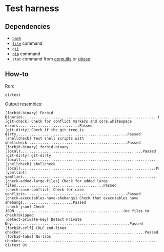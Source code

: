 Test harness
============

## Dependencies

* [`bash`](https://www.gnu.org/software/bash/bash.html)
* [`file`](http://www.darwinsys.com/file/) command
* [`git`](https://github.com/git/git)
* [`pip`](http://www.pip-installer.org) command
* `stat` command from [coreutils](http://www.gnu.org/software/coreutils/) or [ubase](https://core.suckless.org/ubase)


## How-to

Run:

    ci/test

Output resembles:

    [forbid-binary] Forbid binaries..............................................................Passed
    [git-check] Check for conflict markers and core.whitespace errors............................Passed
    [git-dirty] Check if the git tree is dirty...................................................Passed
    [shellcheck] Test shell scripts with shellcheck..............................................Passed
    [forbid-binary] forbid-binary (local)........................................................Passed
    [git-dirty] git-dirty (local)................................................................Passed
    [shellcheck] shellcheck (local)..............................................................Passed
    [yamllint] yamllint..........................................................................Passed
    [check-added-large-files] Check for added large files........................................Passed
    [check-case-conflict] Check for case conflicts...............................................Passed
    [check-executables-have-shebangs] Check that executables have shebangs.......................Passed
    [check-json] Check JSON..................................................(no files to check)Skipped
    [detect-private-key] Detect Private Key......................................................Passed
    [forbid-crlf] CRLF end-lines checker.........................................................Passed
    [forbid-tabs] No-tabs checker................................................................Passed
    ci/test OK
